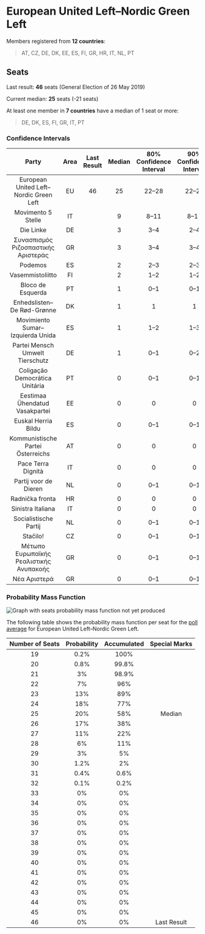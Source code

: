 # European United Left–Nordic Green Left

Members registered from **12 countries**:

> AT, CZ, DE, DK, EE, ES, FI, GR, HR, IT, NL, PT

## Seats

Last result: **46** seats (General Election of 26 May 2019)

Current median: **25** seats (-21 seats)

At least one member in **7 countries** have a median of 1 seat or more:

> DE, DK, ES, FI, GR, IT, PT

### Confidence Intervals

| Party | Area | Last Result | Median | 80% Confidence Interval | 90% Confidence Interval | 95% Confidence Interval | 99% Confidence Interval |
|:-----:|:----:|:-----------:|:------:|:-----------------------:|:-----------------------:|:-----------------------:|:-----------------------:|
| European United Left–Nordic Green Left | EU | 46 | 25 | 22–28 | 22–28 | 21–29 | 20–31 |
| Movimento 5 Stelle | IT | | 9 | 8–11 | 8–12 | 7–12 | 7–13 |
| Die Linke | DE | | 3 | 3–4 | 2–4 | 2–4 | 2–5 |
| Συνασπισμός Ριζοσπαστικής Αριστεράς | GR | | 3 | 3–4 | 3–4 | 3–4 | 2–4 |
| Podemos | ES | | 2 | 2–3 | 2–3 | 1–3 | 1–4 |
| Vasemmistoliitto | FI | | 2 | 1–2 | 1–2 | 1–2 | 1–2 |
| Bloco de Esquerda | PT | | 1 | 0–1 | 0–1 | 0–1 | 0–1 |
| Enhedslisten–De Rød-Grønne | DK | | 1 | 1 | 1 | 0–1 | 0–1 |
| Movimiento Sumar–Izquierda Unida | ES | | 1 | 1–2 | 1–3 | 1–3 | 0–4 |
| Partei Mensch Umwelt Tierschutz | DE | | 1 | 0–1 | 0–2 | 0–2 | 0–2 |
| Coligação Democrática Unitária | PT | | 0 | 0–1 | 0–1 | 0–1 | 0–1 |
| Eestimaa Ühendatud Vasakpartei | EE | | 0 | 0 | 0 | 0 | 0 |
| Euskal Herria Bildu | ES | | 0 | 0–1 | 0–1 | 0–1 | 0–2 |
| Kommunistische Partei Österreichs | AT | | 0 | 0 | 0 | 0 | 0–1 |
| Pace Terra Dignità | IT | | 0 | 0 | 0 | 0 | 0 |
| Partij voor de Dieren | NL | | 0 | 0–1 | 0–1 | 0–2 | 0–2 |
| Radnička fronta | HR | | 0 | 0 | 0 | 0 | 0 |
| Sinistra Italiana | IT | | 0 | 0 | 0 | 0 | 0 |
| Socialistische Partij | NL | | 0 | 0–1 | 0–1 | 0–1 | 0–1 |
| Stačilo! | CZ | | 0 | 0–1 | 0–1 | 0–1 | 0–1 |
| Μέτωπο Ευρωπαϊκής Ρεαλιστικής Ανυπακοής | GR | | 0 | 0–1 | 0–1 | 0–1 | 0–1 |
| Νέα Αριστερά | GR | | 0 | 0–1 | 0–1 | 0–1 | 0–1 |

### Probability Mass Function

![Graph with seats probability mass function not yet produced](average-2024-07-31-seats-pmf-europeanunitedleft–nordicgreenleft.png "Seats Probability Mass Function")

The following table shows the probability mass function per seat for the [poll average](average-2024-07-31.html) for European United Left–Nordic Green Left.

| Number of Seats | Probability | Accumulated | Special Marks |
|:---------------:|:-----------:|:-----------:|:-------------:|
| 19 | 0.2% | 100% |  |
| 20 | 0.8% | 99.8% |  |
| 21 | 3% | 98.9% |  |
| 22 | 7% | 96% |  |
| 23 | 13% | 89% |  |
| 24 | 18% | 77% |  |
| 25 | 20% | 58% | Median |
| 26 | 17% | 38% |  |
| 27 | 11% | 22% |  |
| 28 | 6% | 11% |  |
| 29 | 3% | 5% |  |
| 30 | 1.2% | 2% |  |
| 31 | 0.4% | 0.6% |  |
| 32 | 0.1% | 0.2% |  |
| 33 | 0% | 0% |  |
| 34 | 0% | 0% |  |
| 35 | 0% | 0% |  |
| 36 | 0% | 0% |  |
| 37 | 0% | 0% |  |
| 38 | 0% | 0% |  |
| 39 | 0% | 0% |  |
| 40 | 0% | 0% |  |
| 41 | 0% | 0% |  |
| 42 | 0% | 0% |  |
| 43 | 0% | 0% |  |
| 44 | 0% | 0% |  |
| 45 | 0% | 0% |  |
| 46 | 0% | 0% | Last Result |



